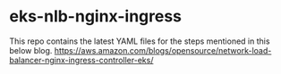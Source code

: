 # eks-nlb-nginx-ingress

This repo contains the latest YAML files for the steps mentioned in this below blog.
https://aws.amazon.com/blogs/opensource/network-load-balancer-nginx-ingress-controller-eks/
